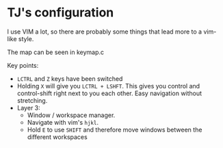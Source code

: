 # TJ's configuration

I use VIM a lot, so there are probably some things that lead more to a vim-like style.

The map can be seen in keymap.c

Key points:

- `LCTRL` and `Z` keys have been switched
- Holding `X` will give you `LCTRL + LSHFT`. This gives you control and control-shift right next to you each other. Easy navigation without stretching.
- Layer 3:
  - Window / workspace manager.
  - Navigate with vim's `hjkl`.
  - Hold `E` to use `SHIFT` and therefore move windows between the different workspaces
